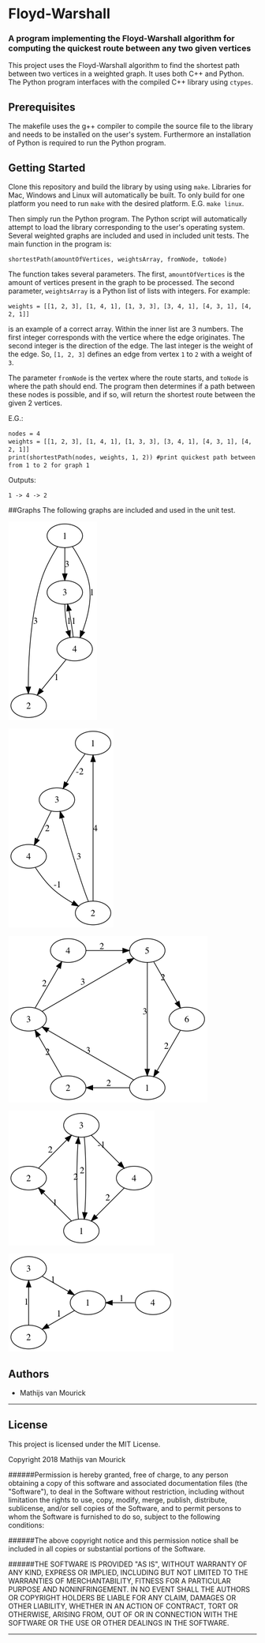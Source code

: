 # Floyd-Warshall

### A program implementing the Floyd-Warshall algorithm for computing the quickest route between any two given vertices 

This project uses the Floyd-Warshall algorithm to find the shortest path between two vertices in a weighted graph. It uses both C++ and Python. The Python program interfaces with the compiled C++ library using ``ctypes``. 

## Prerequisites

The makefile uses the g++ compiler to compile the source file to the library and needs to be installed on the user's system. Furthermore an installation of Python is required to run the Python program. 

## Getting Started

Clone this repository and build the library by using using ``make``. Libraries for Mac, Windows and Linux will automatically be built. To only build for one platform you need to run ``make`` with the desired platform. E.G. ``make linux``.

Then simply run the Python program. The Python script will automatically attempt to load the library corresponding to the user's operating system. Several weighted graphs are included and used in included unit tests. The main function in the program is:
```py3
shortestPath(amountOfVertices, weightsArray, fromNode, toNode)
```
The function takes several parameters. The first, ``amountOfVertices`` is the amount of vertices present in the graph to be processed. The second parameter, ``weightsArray`` is a Python list of lists with integers. For example:
```py3
weights = [[1, 2, 3], [1, 4, 1], [1, 3, 3], [3, 4, 1], [4, 3, 1], [4, 2, 1]]
```
is an example of a correct array. Within the inner list are 3 numbers. The first integer corresponds with the vertice where the edge originates. The second integer is the direction of the edge. The last integer is the weight of the edge.
So, ``[1, 2, 3]`` defines an edge from vertex ``1`` to ``2`` with a weight of ``3``.

The parameter ``fromNode`` is the vertex where the route starts, and ``toNode`` is where the path should end. The program then determines if a path between these nodes is possible, and if so, will return the shortest route between the given 2 vertices.


E.G.:
```py3
nodes = 4
weights = [[1, 2, 3], [1, 4, 1], [1, 3, 3], [3, 4, 1], [4, 3, 1], [4, 2, 1]]
print(shortestPath(nodes, weights, 1, 2)) #print quickest path between from 1 to 2 for graph 1
```
Outputs:
```
1 -> 4 -> 2
```

##Graphs
The following graphs are included and used in the unit test. 

![Graph 1](Graphs/graph1.png "Graph 1")

![Graph 2](Graphs/graph2.png "Graph 2")

![Graph 3](Graphs/graph3.png "Graph 3")

![Graph 4](Graphs/graph4.png "Graph 4")

![Graph 5](Graphs/graph5.png "Graph 5")


## Authors

* Mathijs van Mourick

---

## License

This project is licensed under the MIT License.

Copyright 2018 Mathijs van Mourick

######Permission is hereby granted, free of charge, to any person obtaining a copy of this software and associated documentation files (the "Software"), to deal in the Software without restriction, including without limitation the rights to use, copy, modify, merge, publish, distribute, sublicense, and/or sell copies of the Software, and to permit persons to whom the Software is furnished to do so, subject to the following conditions:

######The above copyright notice and this permission notice shall be included in all copies or substantial portions of the Software.

######THE SOFTWARE IS PROVIDED "AS IS", WITHOUT WARRANTY OF ANY KIND, EXPRESS OR IMPLIED, INCLUDING BUT NOT LIMITED TO THE WARRANTIES OF MERCHANTABILITY, FITNESS FOR A PARTICULAR PURPOSE AND NONINFRINGEMENT. IN NO EVENT SHALL THE AUTHORS OR COPYRIGHT HOLDERS BE LIABLE FOR ANY CLAIM, DAMAGES OR OTHER LIABILITY, WHETHER IN AN ACTION OF CONTRACT, TORT OR OTHERWISE, ARISING FROM, OUT OF OR IN CONNECTION WITH THE SOFTWARE OR THE USE OR OTHER DEALINGS IN THE SOFTWARE.

---
